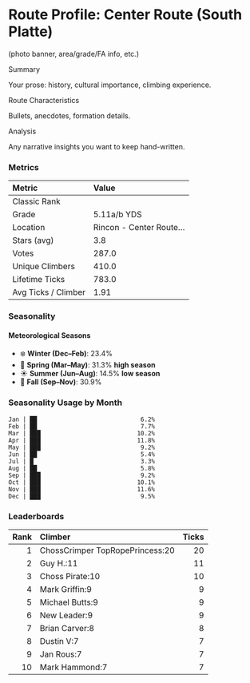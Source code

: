 

# Route Profile: Center Route (South Platte)

(photo banner, area/grade/FA info, etc.)

Summary

Your prose: history, cultural importance, climbing experience.

Route Characteristics

Bullets, anecdotes, formation details.

Analysis

Any narrative insights you want to keep hand-written.


<!-- AUTO:METRICS:START -->
### Metrics

| Metric              | Value     |
|:--------------------|:----------|
| Classic Rank         |           |
| Grade                | 5.11a/b YDS |
| Location             | Rincon - Center Route… |
| Stars (avg)          | 3.8       |
| Votes                | 287.0     |
| Unique Climbers      | 410.0     |
| Lifetime Ticks       | 783.0     |
| Avg Ticks / Climber  | 1.91      |
<!-- AUTO:METRICS:END -->

<!-- AUTO:SEASONALITY:START -->
### Seasonality

#### Meteorological Seasons
- ❄️ **Winter (Dec–Feb)**: 23.4%
- 🌸 **Spring (Mar–May)**: 31.3% **high season**
- ☀️ **Summer (Jun–Aug)**: 14.5% **low season**
- 🍂 **Fall (Sep–Nov)**: 30.9%

### Seasonality Usage by Month
```
Jan | ██                             6.2%
Feb | ██                             7.7%
Mar | ███                           10.2%
Apr | ███                           11.8%
May | ███                            9.2%
Jun | ██                             5.4%
Jul | █                              3.3%
Aug | ██                             5.8%
Sep | ███                            9.2%
Oct | ███                           10.1%
Nov | ███                           11.6%
Dec | ███                            9.5%
```
<!-- AUTO:SEASONALITY:END -->

<!-- AUTO:TOP_CLIMBERS:START -->
### Leaderboards

| Rank | Climber | Ticks |
|-----:|:--------|------:|
| 1 | ChossCrimper TopRopePrincess:20 | 20 |
| 2 | Guy H.:11 | 11 |
| 3 | Choss Pirate:10 | 10 |
| 4 | Mark Griffin:9 | 9 |
| 5 | Michael Butts:9 | 9 |
| 6 | New Leader:9 | 9 |
| 7 | Brian Carver:8 | 8 |
| 8 | Dustin V:7 | 7 |
| 9 | Jan Rous:7 | 7 |
| 10 | Mark Hammond:7 | 7 |
<!-- AUTO:TOP_CLIMBERS:END -->
